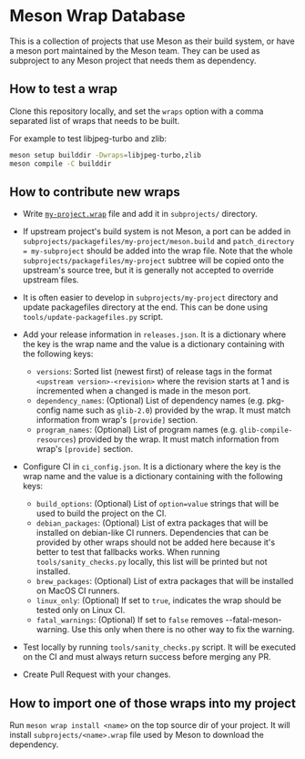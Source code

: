 # Meson Wrap Database

This is a collection of projects that use Meson as their build system, or have
a meson port maintained by the Meson team. They can be used as subproject to
any Meson project that needs them as dependency.

## How to test a wrap

Clone this repository locally, and set the `wraps` option with a comma separated
list of wraps that needs to be built.

For example to test libjpeg-turbo and zlib:
```sh
meson setup builddir -Dwraps=libjpeg-turbo,zlib
meson compile -C builddir
```

## How to contribute new wraps

- Write [`my-project.wrap`](https://mesonbuild.com/Wrap-dependency-system-manual.html)
  file and add it in `subprojects/` directory.

- If upstream project's build system is not Meson, a port can be added in
  `subprojects/packagefiles/my-project/meson.build` and
  `patch_directory = my-subproject` should be added into the wrap file.
  Note that the whole `subprojects/packagefiles/my-project` subtree will be
  copied onto the upstream's source tree, but it is generally not accepted to
  override upstream files.

- It is often easier to develop in `subprojects/my-project` directory and update
  packagefiles directory at the end. This can be done using
  `tools/update-packagefiles.py` script.

- Add your release information in `releases.json`. It is a dictionary where the
  key is the wrap name and the value is a dictionary containing with the following
  keys:
  - `versions`: Sorted list (newest first) of release tags in the format
    `<upstream version>-<revision>` where the revision starts at 1 and is
    incremented when a changed is made in the meson port.
  - `dependency_names`: (Optional) List of dependency names (e.g. pkg-config name
    such as `glib-2.0`) provided by the wrap. It must match information from wrap's
    `[provide]` section.
  - `program_names`: (Optional) List of program names (e.g. `glib-compile-resources`)
    provided by the wrap. It must match information from wrap's `[provide]` section.

- Configure CI in `ci_config.json`. It is a dictionary where the key is the wrap
  name and the value is a dictionary containing with the following keys:
  - `build_options`: (Optional) List of `option=value` strings that will be used
    to build the project on the CI.
  - `debian_packages`: (Optional) List of extra packages that will be installed
    on debian-like CI runners. Dependencies that can be provided by other wraps
    should not be added here because it's better to test that fallbacks works.
    When running `tools/sanity_checks.py` locally, this list will be printed
    but not installed.
  - `brew_packages`: (Optional) List of extra packages that will be installed
    on MacOS CI runners.
  - `linux_only`: (Optional) If set to `true`, indicates the wrap should be tested
    only on Linux CI.
  - `fatal_warnings`: (Optional) If set to `false` removes --fatal-meson-warning.
    Use this only when there is no other way to fix the warning.

- Test locally by running `tools/sanity_checks.py` script. It will be executed
  on the CI and must always return success before merging any PR.

- Create Pull Request with your changes.

## How to import one of those wraps into my project

Run `meson wrap install <name>` on the top source dir of your project. It
will install `subprojects/<name>.wrap` file used by Meson to download the
dependency.
